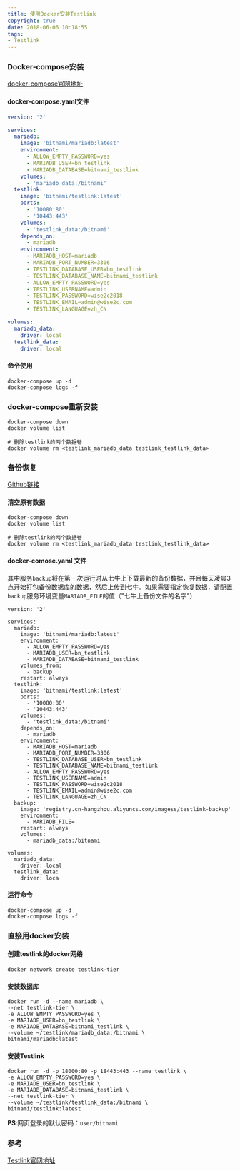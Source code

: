 ```yaml
---
title: 使用Docker安装Testlink
copyright: true
date: 2018-06-06 10:18:55
tags:
- Testlink
---
```


### Docker-compose安装

[docker-compose官网地址](https://docs.docker.com/compose/compose-file/compose-file-v2/)

#### docker-compose.yaml文件
<!--more-->

```yaml
version: '2'

services:
  mariadb:
    image: 'bitnami/mariadb:latest'
    environment:
      - ALLOW_EMPTY_PASSWORD=yes
      - MARIADB_USER=bn_testlink
      - MARIADB_DATABASE=bitnami_testlink
    volumes:
      - 'mariadb_data:/bitnami'
  testlink:
    image: 'bitnami/testlink:latest'
    ports:
      - '10080:80'
      - '10443:443'
    volumes:
      - 'testlink_data:/bitnami'
    depends_on:
      - mariadb
    environment:
      - MARIADB_HOST=mariadb
      - MARIADB_PORT_NUMBER=3306
      - TESTLINK_DATABASE_USER=bn_testlink
      - TESTLINK_DATABASE_NAME=bitnami_testlink
      - ALLOW_EMPTY_PASSWORD=yes
      - TESTLINK_USERNAME=admin
      - TESTLINK_PASSWORD=wise2c2018
      - TESTLINK_EMAIL=admin@wise2c.com
      - TESTLINK_LANGUAGE=zh_CN

volumes:
  mariadb_data:
    driver: local
  testlink_data:
    driver: local
```

#### 命令使用

```
docker-compose up -d
docker-compose logs -f
```

###  docker-compose重新安装

```
docker-compose down
docker volume list

# 删除testlink的两个数据卷
docker volume rm <testlink_mariadb_data testlink_testlink_data>
```

### 备份恢复

[Github链接](https://github.com/XiaoyaoRay/testlink)

#### 清空原有数据

```
docker-compose down
docker volume list

# 删除testlink的两个数据卷
docker volume rm <testlink_mariadb_data testlink_testlink_data>
```

#### docker-comose.yaml 文件

其中服务`backup`将在第一次运行时从七牛上下载最新的备份数据，并且每天凌晨3点开始打包备份数据库的数据，然后上传到七牛。如果需要指定恢复数据，请配置`backup`服务环境变量`MARIADB_FILE`的值（"七牛上备份文件的名字"）

```
version: '2'

services:
  mariadb:
    image: 'bitnami/mariadb:latest'
    environment:
      - ALLOW_EMPTY_PASSWORD=yes
      - MARIADB_USER=bn_testlink
      - MARIADB_DATABASE=bitnami_testlink
    volumes_from:
      - backup
    restart: always
  testlink:
    image: 'bitnami/testlink:latest'
    ports:
      - '10080:80'
      - '10443:443'
    volumes:
      - 'testlink_data:/bitnami'
    depends_on:
      - mariadb
    environment:
      - MARIADB_HOST=mariadb
      - MARIADB_PORT_NUMBER=3306
      - TESTLINK_DATABASE_USER=bn_testlink
      - TESTLINK_DATABASE_NAME=bitnami_testlink
      - ALLOW_EMPTY_PASSWORD=yes
      - TESTLINK_USERNAME=admin
      - TESTLINK_PASSWORD=wise2c2018
      - TESTLINK_EMAIL=admin@wise2c.com
      - TESTLINK_LANGUAGE=zh_CN
  backup:
    image: 'registry.cn-hangzhou.aliyuncs.com/imagess/testlink-backup'
    environment:
      - MARIADB_FILE=
    restart: always
    volumes:
      - mariadb_data:/bitnami

volumes:
  mariadb_data:
    driver: local
  testlink_data:
    driver: loca
```

#### 运行命令

```
docker-compose up -d
docker-compose logs -f
```



### 直接用docker安装

#### 创建testlink的docker网络

```
docker network create testlink-tier
```

#### 安装数据库

```
docker run -d --name mariadb \
--net testlink-tier \
-e ALLOW_EMPTY_PASSWORD=yes \
-e MARIADB_USER=bn_testlink \
-e MARIADB_DATABASE=bitnami_testlink \
--volume ~/testlink/mariadb_data:/bitnami \
bitnami/mariadb:latest
```

#### 安装Testlink

```
docker run -d -p 18000:80 -p 18443:443 --name testlink \
-e ALLOW_EMPTY_PASSWORD=yes \
-e MARIADB_USER=bn_testlink \
-e MARIADB_DATABASE=bitnami_testlink \
--net testlink-tier \
--volume ~/testlink/testlink_data:/bitnami \
bitnami/testlink:latest
```

**PS**:网页登录的默认密码：`user/bitnami`

### 参考

[Testlink官网地址](https://github.com/bitnami/bitnami-docker-testlink)